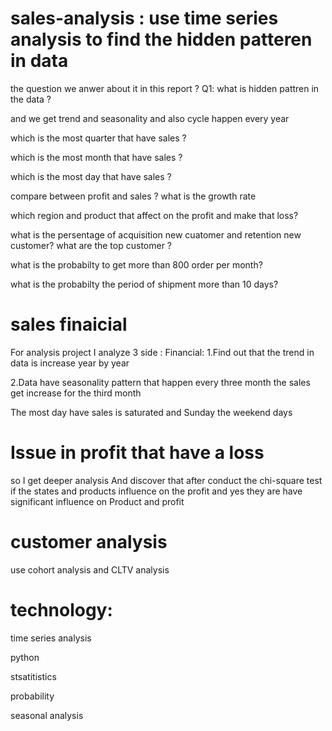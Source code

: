 # sales-analysis :  use time series analysis to find the hidden patteren in data

the question we anwer about it in this report ?
Q1:
what is hidden pattren in the data ?

and we get trend and seasonality and also cycle happen every year 

which is the most quarter that have sales ?

which is the most month that have sales ?

which is the most day that have sales ?

compare between profit and sales ?
what is the growth rate 

which region and product that affect on the profit and make that loss?

what is the persentage of acquisition new cuatomer and retention new customer?
what are the top customer ?

what is the probabilty to get more than 800 order per month?

what is the probabilty the period of shipment more than 10 days?

# sales finaicial
For analysis project I analyze 3 side :
Financial:
1.Find out that the trend in data is increase year by year

 
2.Data have seasonality pattern that happen every three month the sales get increase for the third month 
   
The most day have sales is saturated and Sunday the weekend days

# Issue in profit that have a loss 
so I get deeper analysis
And discover that after conduct the chi-square test if the states and products influence on the profit and yes they are have significant influence on
Product and profit

# customer analysis
use cohort analysis and CLTV analysis 

# technology:
time series analysis 

python

stsatitistics

probability

seasonal analysis 

